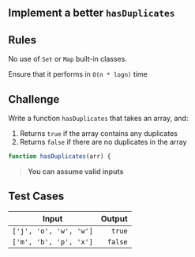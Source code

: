 Implement a better `hasDuplicates`
---

## Rules

No use of `Set` or `Map` built-in classes.

Ensure that it performs in `O(n * logn)` time

## Challenge

Write a function `hasDuplicates` that takes an array, and:
1. Returns `true` if the array contains any duplicates
1. Returns `false` if there are no duplicates in the array

```js
function hasDuplicates(arr) {
```

> **You can assume valid inputs**

## Test Cases

Input | Output
---|---:
`['j', 'o', 'w', 'w']` | `true`
`['m', 'b', 'p', 'x']` | `false`